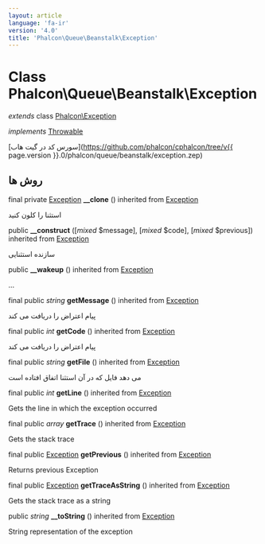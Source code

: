 ```yaml
---
layout: article
language: 'fa-ir'
version: '4.0'
title: 'Phalcon\Queue\Beanstalk\Exception'
---
```

# Class **Phalcon\Queue\Beanstalk\Exception**

*extends* class [Phalcon\Exception](Phalcon_Exception)

*implements* [Throwable](https://php.net/manual/en/class.throwable.php)

[سورس کد در گیت هاب](https://github.com/phalcon/cphalcon/tree/v{{ page.version }}.0/phalcon/queue/beanstalk/exception.zep)

## روش ها

final private [Exception](https://php.net/manual/en/class.exception.php) **__clone** () inherited from [Exception](https://php.net/manual/en/class.exception.php)

استثنا را کلون کنید

public **__construct** ([*mixed* $message], [*mixed* $code], [*mixed* $previous]) inherited from [Exception](https://php.net/manual/en/class.exception.php)

سازنده استثنایی

public **__wakeup** () inherited from [Exception](https://php.net/manual/en/class.exception.php)

...

final public *string* **getMessage** () inherited from [Exception](https://php.net/manual/en/class.exception.php)

پیام اعتراض را دریافت می کند

final public *int* **getCode** () inherited from [Exception](https://php.net/manual/en/class.exception.php)

پیام اعتراض را دریافت می کند

final public *string* **getFile** () inherited from [Exception](https://php.net/manual/en/class.exception.php)

می دهد فایل که در آن استثنا اتفاق افتاده است

final public *int* **getLine** () inherited from [Exception](https://php.net/manual/en/class.exception.php)

Gets the line in which the exception occurred

final public *array* **getTrace** () inherited from [Exception](https://php.net/manual/en/class.exception.php)

Gets the stack trace

final public [Exception](https://php.net/manual/en/class.exception.php) **getPrevious** () inherited from [Exception](https://php.net/manual/en/class.exception.php)

Returns previous Exception

final public [Exception](https://php.net/manual/en/class.exception.php) **getTraceAsString** () inherited from [Exception](https://php.net/manual/en/class.exception.php)

Gets the stack trace as a string

public *string* **__toString** () inherited from [Exception](https://php.net/manual/en/class.exception.php)

String representation of the exception